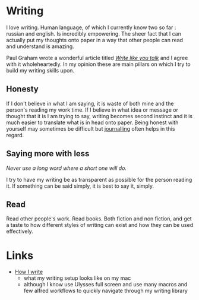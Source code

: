 
# Writing

I love writing. Human language, of which I currently know two so far : russian and english. Is incredibly empowering. The sheer fact that I can actually put my thoughts onto paper in a way that other people can read and understand is amazing. 

Paul Graham wrote a wonderful article titled [_Write like you talk_][1] and I agree with it wholeheartedly. In my opinion these are main pillars on which I try to build my writing skills upon.

## Honesty

If I don't believe in what I am saying, it is waste of both mine and the person's reading my work time. If I believe in what idea or message or thought that it is I am trying to say, writing becomes second instinct and it is much easier to translate what is in head onto paper. Being honest with yourself may sometimes be difficult but [journalling][2] often helps in this regard.


## Saying more with less

_Never use a long word where a short one will do._

I try to have my writing be as transparent as possible for the person reading it. If something can be said simply, it is best to say it, simply. 

## Read 

Read other people's work. Read books. Both fiction and non fiction, and get a taste to how different styles of writing can exist and how they can be used effectively.

# Links

- [How I write][3]
	- what my writing setup looks like on my mac
	- although I know use Ulysses full screen and use many macros and few alfred workflows to quickly navigate through my writing library

[1]:	http://www.paulgraham.com/talk.html
[2]:	../journalling/Journalling.md
[3]:	https://medium.com/@NikitaVoloboev/how-i-write-cdc2cebdc70c